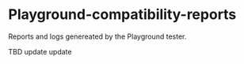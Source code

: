 # Playground-compatibility-reports
Reports and logs genereated by the Playground tester.

TBD
update
update

